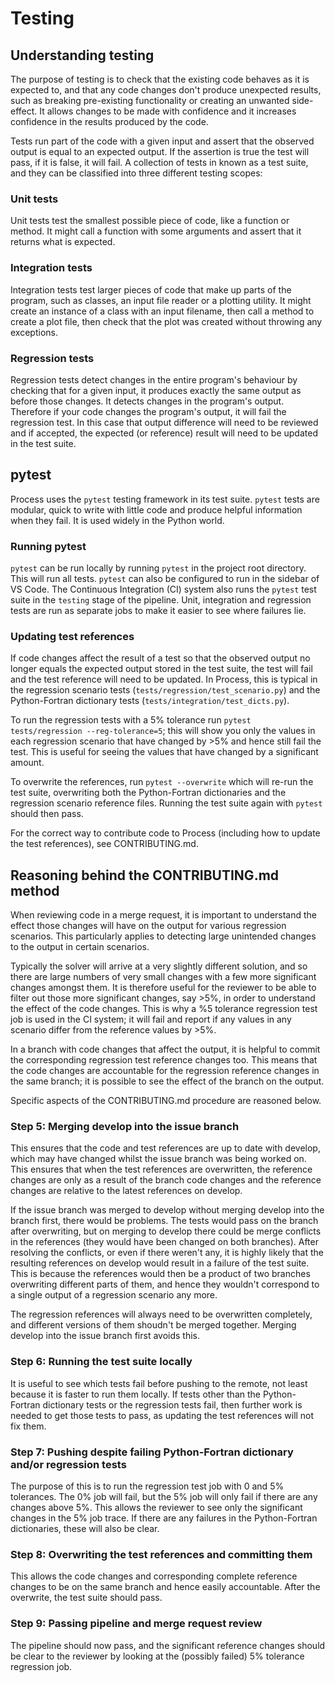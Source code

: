 # Testing
## Understanding testing
The purpose of testing is to check that the existing code behaves as it is expected to, and that any code changes don't produce unexpected results, such as breaking pre-existing functionality or creating an unwanted side-effect. It allows changes to be made with confidence and it increases confidence in the results produced by the code. 

Tests run part of the code with a given input and assert that the observed output is equal to an expected output. If the assertion is true the test will pass, if it is false, it will fail. A collection of tests in known as a test suite, and they can be classified into three different testing scopes:

### Unit tests
Unit tests test the smallest possible piece of code, like a function or method. It might call a function with some arguments and assert that it returns what is expected.

### Integration tests
Integration tests test larger pieces of code that make up parts of the program, such as classes, an input file reader or a plotting utility. It might create an instance of a class with an input filename, then call a method to create a plot file, then check that the plot was created without throwing any exceptions.

### Regression tests
Regression tests detect changes in the entire program's behaviour by checking that for a given input, it produces exactly the same output as before those changes. It detects changes in the program's output. Therefore if your code changes the program's output, it will fail the regression test. In this case that output difference will need to be reviewed and if accepted, the expected (or reference) result will need to be updated in the test suite.

## pytest
Process uses the `pytest` testing framework in its test suite. `pytest` tests are modular, quick to write with little code and produce helpful information when they fail. It is used widely in the Python world.

### Running pytest
`pytest` can be run locally by running `pytest` in the project root directory. This will run all tests. `pytest` can also be configured to run in the sidebar of VS Code. The Continuous Integration (CI) system also runs the `pytest` test suite in the `testing` stage of the pipeline. Unit, integration and regression tests are run as separate jobs to make it easier to see where failures lie.

### Updating test references
If code changes affect the result of a test so that the observed output no longer equals the expected output stored in the test suite, the test will fail and the test reference will need to be updated. In Process, this is typical in the regression scenario tests (`tests/regression/test_scenario.py`) and the Python-Fortran dictionary tests (`tests/integration/test_dicts.py`).

To run the regression tests with a 5% tolerance run `pytest tests/regression --reg-tolerance=5`; this will show you only the values in each regression scenario that have changed by >5% and hence still fail the test. This is useful for seeing the values that have changed by a significant amount.

To overwrite the references, run `pytest --overwrite` which will re-run the test suite, overwriting both the Python-Fortran dictionaries and the regression scenario reference files. Running the test suite again with `pytest` should then pass.

For the correct way to contribute code to Process (including how to update the test references), see CONTRIBUTING.md.

## Reasoning behind the CONTRIBUTING.md method
When reviewing code in a merge request, it is important to understand the effect those changes will have on the output for various regression scenarios. This particularly applies to detecting large unintended changes to the output in certain scenarios.

Typically the solver will arrive at a very slightly different solution, and so there are large numbers of very small changes with a few more significant changes amongst them. It is therefore useful for the reviewer to be able to filter out those more significant changes, say >5%, in order to understand the effect of the code changes. This is why a %5 tolerance regression test job is used in the CI system; it will fail and report if any values in any scenario differ from the reference values by >5%.

In a branch with code changes that affect the output, it is helpful to commit the corresponding regression test reference changes too. This means that the code changes are accountable for the regression reference changes in the same branch; it is possible to see the effect of the branch on the output.

Specific aspects of the CONTRIBUTING.md procedure are reasoned below.

### Step 5: Merging develop into the issue branch
This ensures that the code and test references are up to date with develop, which may have changed whilst the issue branch was being worked on. This ensures that when the test references are overwritten, the reference changes are only as a result of the branch code changes and the reference changes are relative to the latest references on develop. 

If the issue branch was merged to develop without merging develop into the branch first, there would be problems. The tests would pass on the branch after overwriting, but on merging to develop there could be merge conflicts in the references (they would have been changed on both branches). After resolving the conflicts, or even if there weren't any, it is highly likely that the resulting references on develop would result in a failure of the test suite. This is because the references would then be a product of two branches overwriting different parts of them, and hence they wouldn't correspond to a single output of a regression scenario any more.

The regression references will always need to be overwritten completely, and different versions of them shoudn't be merged together. Merging develop into the issue branch first avoids this.

### Step 6: Running the test suite locally
It is useful to see which tests fail before pushing to the remote, not least because it is faster to run them locally. If tests other than the Python-Fortran dictionary tests or the regression tests fail, then further work is needed to get those tests to pass, as updating the test references will not fix them.

### Step 7: Pushing despite failing Python-Fortran dictionary and/or regression tests
The purpose of this is to run the regression test job with 0 and 5% tolerances. The 0% job will fail, but the 5% job will only fail if there are any changes above 5%. This allows the reviewer to see only the significant changes in the 5% job trace. If there are any failures in the Python-Fortran dictionaries, these will also be clear.

### Step 8: Overwriting the test references and committing them
This allows the code changes and corresponding complete reference changes to be on the same branch and hence easily accountable. After the overwrite, the test suite should pass.

### Step 9: Passing pipeline and merge request review
The pipeline should now pass, and the significant reference changes should be clear to the reviewer by looking at the (possibly failed) 5% tolerance regression job.